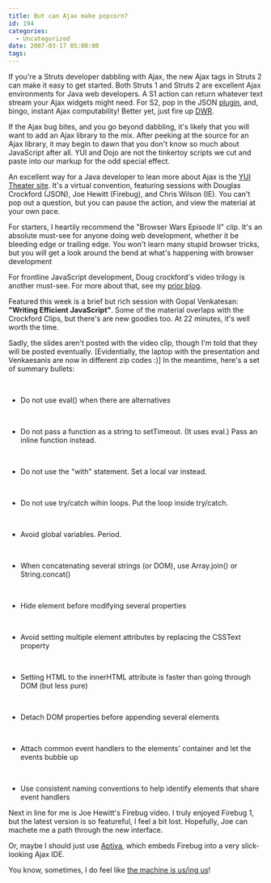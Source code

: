 ```yaml
---
title: But can Ajax make popcorn?
id: 194
categories:
  - Uncategorized
date: 2007-03-17 05:00:00
tags:
---
```


If you're a Struts developer dabbling with Ajax, the new Ajax tags in Struts 2 can make it easy to get started. Both Struts 1 and Struts 2 are excellent Ajax environments for Java web developers. A S1 action can return whatever text stream your Ajax widgets might need. For S2, pop in the JSON [plugin](http://cwiki.apache.org/S2PLUGINS/home.html), and, bingo, instant Ajax computability! Better yet, just fire up [DWR](http://getahead.org/dwr/).

If the Ajax bug bites, and you go beyond dabbling, it's likely that you will want to add an Ajax library to the mix. After peeking at the source for an Ajax library, it may begin to dawn that you don't know so much about JavaScript after all. YUI and Dojo are not the tinkertoy scripts we cut and paste into our markup for the odd special effect.

An excellent way for a Java developer to lean more about Ajax is the [YUI Theater site](http://developer.yahoo.com/yui/theater/). It's a virtual convention, featuring sessions with Douglas Crockford (JSON), Joe Hewitt (Firebug), and Chris Wilson (IE). You can't pop out a question, but you can pause the action, and view the material at your own pace.

For starters, I heartily recommend the "Browser Wars Episode II" clip. It's an absolute must-see for anyone doing web development, whether it be bleeding edge or trailing edge. You won't learn many stupid browser tricks, but you will get a look around the bend at what's happening with browser development

For frontline JavaScript development, Doug crockford's video trilogy is another must-see. For more about that, see my [prior blog](http://jroller.com/page/TedHusted?entry=crockford_clips).

Featured this week is a brief but rich session with Gopal Venkatesan: **"Writing Efficient JavaScript"**. Some of the material overlaps with the Crockford Clips, but there's are new goodies too. At 22 minutes, it's well worth the time.

Sadly, the slides aren't posted with the video clip, though I'm told that they will be posted eventually. [Evidentially, the laptop with the presentation and Venkaesanis are now in different zip codes :)] In the meantime, here's a set of summary bullets:

&nbsp;

*   Do not use eval() when there are alternatives
&nbsp;

&nbsp;

*   Do not pass a function as a string to setTimeout. (It uses eval.) Pass an inline function instead.
&nbsp;

&nbsp;

*   Do not use the "with" statement. Set a local var instead.
&nbsp;

&nbsp;

*   Do not use try/catch wihin loops. Put the loop inside try/catch.
&nbsp;

&nbsp;

*   Avoid global variables. Period.
&nbsp;

&nbsp;

*   When concatenating several strings (or DOM), use Array.join() or String.concat()
&nbsp;

&nbsp;

*   Hide element before modifying several properties
&nbsp;

&nbsp;

*   Avoid setting multiple element attributes by replacing the CSSText property
&nbsp;

&nbsp;

*   Setting HTML to the innerHTML attribute is faster than going through DOM (but less pure)
&nbsp;

&nbsp;

*   Detach DOM properties before appending several elements
&nbsp;

&nbsp;

*   Attach common event handlers to the elements' container and let the events bubble up
&nbsp;

&nbsp;

*   Use consistent naming conventions to help identify elements that share event handlers
&nbsp;

Next in line for me is Joe Hewitt's Firebug video. I truly enjoyed Firebug 1, but the latest version is so featureful, I feel a bit lost. Hopefully, Joe can machete me a path through the new interface.

Or, maybe I should just use [Aptiva](http://www.aptana.com/), which embeds Firebug into a very slick-looking Ajax IDE.

You know, sometimes, I do feel like [the machine is us/ing us](http://www.youtube.com/watch?v=NLlGopyXT_g)!